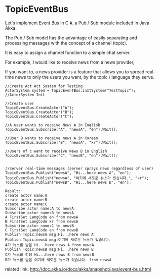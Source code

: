# TopicEventBus
 

Let's implement Event Bus in C #, a Pub / Sub module included in Java Akka.

The Pub / Sub model has the advantage of easily separating and processing messages with the concept of a channel (topic).

It is easy to assign a channel function to a simple chat server.

For example, I would like to receive news from a news provider,

If you want to, a news provider is a feature that allows you to spread real-time news to only the users you want, by the topic / language they serve.


```
//Create Act Act System for Testing
ActorSystem system = TopicEventBus.inItSystem("TestTopic"); //ActorSystem Init
 
//Create user
TopicEventBus.CreateActor("A");
TopicEventBus.CreateActor("B");
TopicEventBus.CreateActor("C");
 
//A user wants to receive News A in English
TopicEventBus.Subscribe("A", "newsA", "en").Wait();
 
//User B wants to receive news A in Korean
TopicEventBus.Subscribe("B", "newsA", "kr").Wait();
 
//Users of c want to receive News B in English
TopicEventBus.Subscribe("C", "newsB", "en").Wait();
 
 
//Server real-time messages (server sprays news regardless of user)
TopicEventBus.Publish("newsA", "Hi...here news A", "en");
TopicEventBus.Publish("newsA", "여기에 새로운 뉴스가 있습니다.", "kr");
TopicEventBus.Publish("newsB", "Hi...here news B", "en");

Result:
create actor name:A
create actor name:B
create actor name:C
Subscribe actor name:A to newsA
Subscribe actor name:B to newsA
A FirstSet LangCode en from newsA
B FirstSet LangCode kr from newsA
Subscribe actor name:C to newsB
C FirstSet LangCode en from newsB
Publish Topic:newsA msg:Hi...here news A
Publish Topic:newsA msg:여기에 새로운 뉴스가 있습니다.
A가 뉴스를 받음 Hi...here news A from newsA
Publish Topic:newsB msg:Hi...here news B
C가 뉴스를 받음 Hi...here news B from newsB
B가 뉴스를 받음 여기에 새로운 뉴스가 있습니다. from newsA
```
related link:
http://doc.akka.io/docs/akka/snapshot/java/event-bus.html
